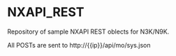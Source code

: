 # NXAPI_REST

Repository of sample NXAPI REST oblects for N3K/N9K.

All POSTs are sent to http://{{ip}}/api/mo/sys.json
